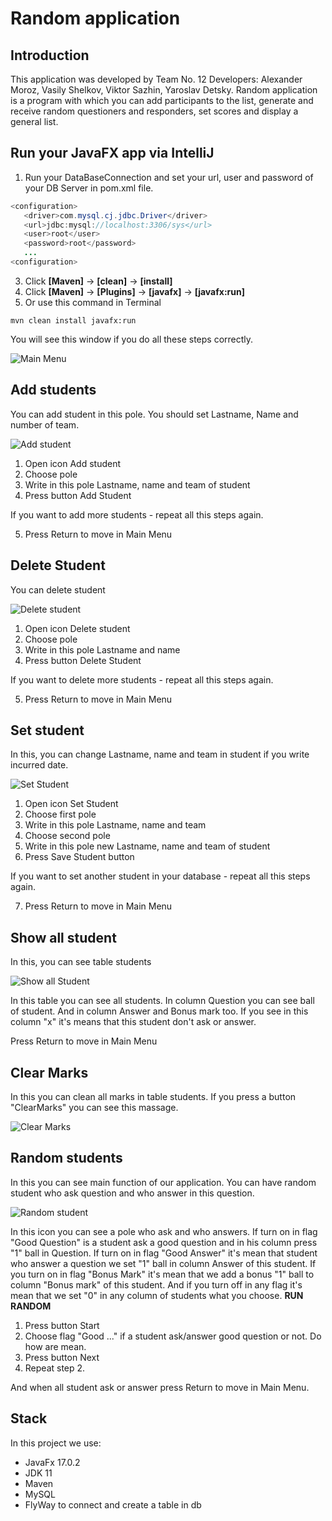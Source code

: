 # Random application
## Introduction
This application was developed by Team No. 12
Developers: Alexander Moroz, Vasily Shelkov, Viktor Sazhin, Yaroslav Detsky.
Random application is a program with which you can add participants to the list, generate and receive random questioners and responders, set scores and display a general list.

## Run your JavaFX app via IntelliJ  
1. Run your DataBaseConnection and set your url, user and password of your DB Server in pom.xml file.
```Java  
<configuration>
   <driver>com.mysql.cj.jdbc.Driver</driver>
   <url>jdbc:mysql://localhost:3306/sys</url>
   <user>root</user>
   <password>root</password>
   ...
<configuration>
   ```
3. Click **[Maven]** -> **[clean]** -> **[install]**  
4. Click **[Maven]** -> **[Plugins]** -> **[javafx]** -> **[javafx:run]**
5. Or use this command in Terminal
```shell
mvn clean install javafx:run
```
You will see this window if you do all these steps correctly.

![Main Menu](https://github.com/AliaksandrMoroz/RandomApl/blob/master/screens/MainMenu.PNG)

## Add students
You can add student in this pole. You should set Lastname, Name and number of team.

![Add student](https://github.com/AliaksandrMoroz/RandomApl/blob/master/screens/AddStudent.PNG)

1. Open icon Add student
2. Choose pole
3. Write in this pole Lastname, name and team of student
4. Press button Add Student

If you want to add more students - repeat all this steps again.

5. Press Return to move in Main Menu

## Delete Student
You can delete student

![Delete student](https://github.com/AliaksandrMoroz/RandomApl/blob/master/screens/DeleteStudent.PNG)

1. Open icon Delete student
2. Choose pole
3. Write in this pole Lastname and name
4. Press button Delete Student

If you want to delete more students - repeat all this steps again.

5. Press Return to move in Main Menu

## Set student
In this, you can change Lastname, name and team in student if you write incurred date.

![Set Student](https://github.com/AliaksandrMoroz/RandomApl/blob/master/screens/SetStudent.PNG)

1. Open icon Set Student
2. Choose first pole
3. Write in this pole Lastname, name and team
4. Choose second pole
5. Write in this pole new Lastname, name and team of student
6. Press Save Student button

If you want to set another student in your database - repeat all this steps again.

7. Press Return to move in Main Menu

## Show all student
In this, you can see table students

![Show all Student](https://github.com/AliaksandrMoroz/RandomApl/blob/master/screens/ShowStudent.PNG)

In this table you can see all students. In column Question you can see ball of student. And in column Answer and Bonus mark too.
If you see in this column "x" it's means that this student don't ask or answer.

Press Return to move in Main Menu

## Clear Marks
In this you can clean all marks in table students.
If you press a button "ClearMarks" you can see this massage.

![Clear Marks](https://github.com/AliaksandrMoroz/RandomApl/blob/master/screens/ClearMarks.PNG)

## Random students
In this you can see main function of our application. You can have random student who ask question and who answer in this question.

![Random student](https://github.com/AliaksandrMoroz/RandomApl/blob/master/screens/RandomStudent.PNG)

In this icon you can see a pole who ask and who answers. 
If turn on in flag "Good Question" is a student ask a good question and in his column press "1" ball in Question.
If turn on in flag "Good Answer" it's mean that student who answer a question we set "1" ball in column Answer of this student.
If you turn on in flag "Bonus Mark" it's mean that we add a bonus "1" ball to column "Bonus mark" of this student.
And if you turn off in any flag it's mean that we set "0" in any column of students what you choose.
**RUN RANDOM**
1. Press button Start
2. Choose flag "Good ..." if a student ask/answer good question or not. Do how are mean.
3. Press button Next
4. Repeat step 2.

And when all student ask or answer press Return to move in Main Menu.

## Stack
In this project we use:
* JavaFx 17.0.2
* JDK 11
* Maven
* MySQL
* FlyWay to connect and create a table in db
